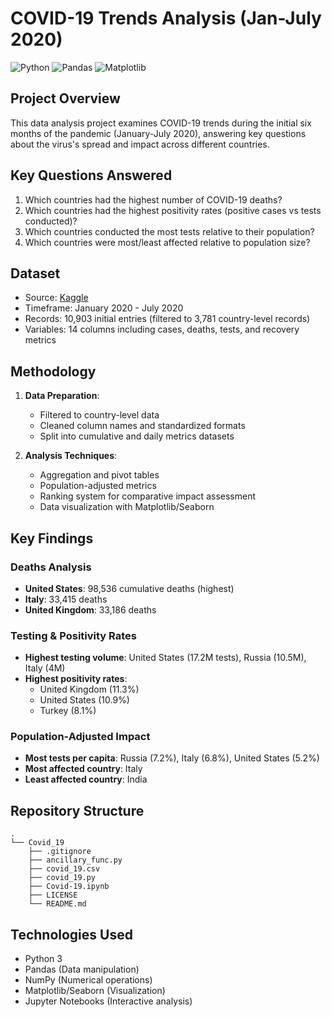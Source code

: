 # COVID-19 Trends Analysis (Jan-July 2020)

![Python](https://img.shields.io/badge/python-3.7+-blue.svg)
![Pandas](https://img.shields.io/badge/pandas-1.0+-blue.svg)
![Matplotlib](https://img.shields.io/badge/Matplotlib-3.0+-blue.svg)

## Project Overview

This data analysis project examines COVID-19 trends during the initial six months of the pandemic (January-July 2020), answering key questions about the virus's spread and impact across different countries.

## Key Questions Answered

1. Which countries had the highest number of COVID-19 deaths?
2. Which countries had the highest positivity rates (positive cases vs tests conducted)?
3. Which countries conducted the most tests relative to their population?
4. Which countries were most/least affected relative to population size?

## Dataset

- Source: [Kaggle](https://www.kaggle.com/)
- Timeframe: January 2020 - July 2020
- Records: 10,903 initial entries (filtered to 3,781 country-level records)
- Variables: 14 columns including cases, deaths, tests, and recovery metrics

## Methodology

1. **Data Preparation**:
   - Filtered to country-level data
   - Cleaned column names and standardized formats
   - Split into cumulative and daily metrics datasets

2. **Analysis Techniques**:
   - Aggregation and pivot tables
   - Population-adjusted metrics
   - Ranking system for comparative impact assessment
   - Data visualization with Matplotlib/Seaborn

## Key Findings

### Deaths Analysis
- **United States**: 98,536 cumulative deaths (highest)
- **Italy**: 33,415 deaths
- **United Kingdom**: 33,186 deaths

### Testing & Positivity Rates
- **Highest testing volume**: United States (17.2M tests), Russia (10.5M), Italy (4M)
- **Highest positivity rates**: 
  - United Kingdom (11.3%)
  - United States (10.9%)
  - Turkey (8.1%)

### Population-Adjusted Impact
- **Most tests per capita**: Russia (7.2%), Italy (6.8%), United States (5.2%)
- **Most affected country**: Italy
- **Least affected country**: India

## Repository Structure

```
.
└── Covid_19
    ├── .gitignore
    ├── ancillary_func.py
    ├── covid_19.csv
    ├── covid_19.py
    ├── Covid-19.ipynb
    ├── LICENSE
    └── README.md
```
## Technologies Used

- Python 3
- Pandas (Data manipulation)
- NumPy (Numerical operations)
- Matplotlib/Seaborn (Visualization)
- Jupyter Notebooks (Interactive analysis)